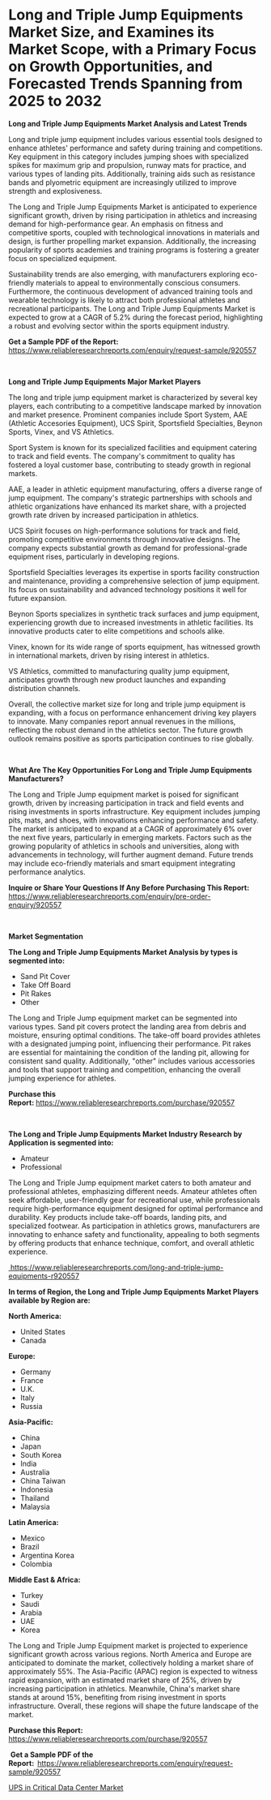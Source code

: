 <p><h1>Long and Triple Jump Equipments Market Size, and Examines its Market Scope, with a Primary Focus on Growth Opportunities, and Forecasted Trends Spanning from 2025 to 2032</h1></p><p><strong>Long and Triple Jump Equipments Market Analysis and Latest Trends</strong></p>
<p><p>Long and triple jump equipment includes various essential tools designed to enhance athletes' performance and safety during training and competitions. Key equipment in this category includes jumping shoes with specialized spikes for maximum grip and propulsion, runway mats for practice, and various types of landing pits. Additionally, training aids such as resistance bands and plyometric equipment are increasingly utilized to improve strength and explosiveness.</p><p>The Long and Triple Jump Equipments Market is anticipated to experience significant growth, driven by rising participation in athletics and increasing demand for high-performance gear. An emphasis on fitness and competitive sports, coupled with technological innovations in materials and design, is further propelling market expansion. Additionally, the increasing popularity of sports academies and training programs is fostering a greater focus on specialized equipment. </p><p>Sustainability trends are also emerging, with manufacturers exploring eco-friendly materials to appeal to environmentally conscious consumers. Furthermore, the continuous development of advanced training tools and wearable technology is likely to attract both professional athletes and recreational participants. The Long and Triple Jump Equipments Market is expected to grow at a CAGR of 5.2% during the forecast period, highlighting a robust and evolving sector within the sports equipment industry.</p></p>
<p><strong>Get a Sample PDF of the Report:&nbsp;</strong> <a href="https://www.reliableresearchreports.com/enquiry/request-sample/920557?utm_campaign=2960&utm_medium=2&utm_source=Github&utm_content=ia&utm_term=07032025&utm_id=long-and-triple-jump-equipments">https://www.reliableresearchreports.com/enquiry/request-sample/920557</a></p>
<p>&nbsp;</p>
<p><strong>Long and Triple Jump Equipments Major Market Players</strong></p>
<p><p>The long and triple jump equipment market is characterized by several key players, each contributing to a competitive landscape marked by innovation and market presence. Prominent companies include Sport System, AAE (Athletic Accesories Equipment), UCS Spirit, Sportsfield Specialties, Beynon Sports, Vinex, and VS Athletics.</p><p>Sport System is known for its specialized facilities and equipment catering to track and field events. The company's commitment to quality has fostered a loyal customer base, contributing to steady growth in regional markets.</p><p>AAE, a leader in athletic equipment manufacturing, offers a diverse range of jump equipment. The company's strategic partnerships with schools and athletic organizations have enhanced its market share, with a projected growth rate driven by increased participation in athletics.</p><p>UCS Spirit focuses on high-performance solutions for track and field, promoting competitive environments through innovative designs. The company expects substantial growth as demand for professional-grade equipment rises, particularly in developing regions.</p><p>Sportsfield Specialties leverages its expertise in sports facility construction and maintenance, providing a comprehensive selection of jump equipment. Its focus on sustainability and advanced technology positions it well for future expansion.</p><p>Beynon Sports specializes in synthetic track surfaces and jump equipment, experiencing growth due to increased investments in athletic facilities. Its innovative products cater to elite competitions and schools alike.</p><p>Vinex, known for its wide range of sports equipment, has witnessed growth in international markets, driven by rising interest in athletics.</p><p>VS Athletics, committed to manufacturing quality jump equipment, anticipates growth through new product launches and expanding distribution channels.</p><p>Overall, the collective market size for long and triple jump equipment is expanding, with a focus on performance enhancement driving key players to innovate. Many companies report annual revenues in the millions, reflecting the robust demand in the athletics sector. The future growth outlook remains positive as sports participation continues to rise globally.</p></p>
<p>&nbsp;</p>
<p><strong>What Are The Key Opportunities For Long and Triple Jump Equipments Manufacturers?</strong></p>
<p><p>The Long and Triple Jump equipment market is poised for significant growth, driven by increasing participation in track and field events and rising investments in sports infrastructure. Key equipment includes jumping pits, mats, and shoes, with innovations enhancing performance and safety. The market is anticipated to expand at a CAGR of approximately 6% over the next five years, particularly in emerging markets. Factors such as the growing popularity of athletics in schools and universities, along with advancements in technology, will further augment demand. Future trends may include eco-friendly materials and smart equipment integrating performance analytics.</p></p>
<p><strong>Inquire or Share Your Questions If Any Before Purchasing This Report:</strong> <a href="https://www.reliableresearchreports.com/enquiry/pre-order-enquiry/920557?utm_campaign=2960&utm_medium=2&utm_source=Github&utm_content=ia&utm_term=07032025&utm_id=long-and-triple-jump-equipments">https://www.reliableresearchreports.com/enquiry/pre-order-enquiry/920557</a></p>
<p>&nbsp;</p>
<p><strong>Market Segmentation</strong></p>
<p><strong>The Long and Triple Jump Equipments Market Analysis by types is segmented into:</strong></p>
<p><ul><li>Sand Pit Cover</li><li>Take Off Board</li><li>Pit Rakes</li><li>Other</li></ul></p>
<p><p>The Long and Triple Jump equipment market can be segmented into various types. Sand pit covers protect the landing area from debris and moisture, ensuring optimal conditions. The take-off board provides athletes with a designated jumping point, influencing their performance. Pit rakes are essential for maintaining the condition of the landing pit, allowing for consistent sand quality. Additionally, "other" includes various accessories and tools that support training and competition, enhancing the overall jumping experience for athletes.</p></p>
<p><strong>Purchase this Report:&nbsp;</strong><a href="https://www.reliableresearchreports.com/purchase/920557?utm_campaign=2960&utm_medium=2&utm_source=Github&utm_content=ia&utm_term=07032025&utm_id=long-and-triple-jump-equipments">https://www.reliableresearchreports.com/purchase/920557</a></p>
<p>&nbsp;</p>
<p><strong>The Long and Triple Jump Equipments Market Industry Research by Application is segmented into:</strong></p>
<p><ul><li>Amateur</li><li>Professional</li></ul></p>
<p><p>The Long and Triple Jump equipment market caters to both amateur and professional athletes, emphasizing different needs. Amateur athletes often seek affordable, user-friendly gear for recreational use, while professionals require high-performance equipment designed for optimal performance and durability. Key products include take-off boards, landing pits, and specialized footwear. As participation in athletics grows, manufacturers are innovating to enhance safety and functionality, appealing to both segments by offering products that enhance technique, comfort, and overall athletic experience.</p></p>
<p><a href="https://www.reliableresearchreports.com/long-and-triple-jump-equipments-r920557?utm_campaign=2960&utm_medium=2&utm_source=Github&utm_content=ia&utm_term=07032025&utm_id=long-and-triple-jump-equipments">&nbsp;https://www.reliableresearchreports.com/long-and-triple-jump-equipments-r920557</a></p>
<p><strong>In terms of Region, the Long and Triple Jump Equipments Market Players available by Region are:</strong></p>
<p>
    <p> <strong> North America: </strong>
        <ul>
            <li>United States</li>
            <li>Canada</li>
        </ul>
        </p> 
    <p> <strong> Europe: </strong>
        <ul>
            <li>Germany</li>
            <li>France</li>
            <li>U.K.</li>
            <li>Italy</li>
            <li>Russia</li>
        </ul>
        </p> 
    <p> <strong> Asia-Pacific: </strong>
        <ul>
            <li>China</li>
            <li>Japan</li>
            <li>South Korea</li>
            <li>India</li>
            <li>Australia</li>
            <li>China Taiwan</li>
            <li>Indonesia</li>
            <li>Thailand</li>
            <li>Malaysia</li>
        </ul>
        </p> 
    <p> <strong> Latin America: </strong>
        <ul>
            <li>Mexico</li>
            <li>Brazil</li>
            <li>Argentina Korea</li>
            <li>Colombia</li>
        </ul>
        </p> 
    <p> <strong> Middle East & Africa: </strong>
        <ul>
            <li>Turkey</li>
            <li>Saudi</li>
            <li>Arabia</li>
            <li>UAE</li>
            <li>Korea</li>
        </ul>
    </p>
    </p>
<p><p>The Long and Triple Jump Equipment market is projected to experience significant growth across various regions. North America and Europe are anticipated to dominate the market, collectively holding a market share of approximately 55%. The Asia-Pacific (APAC) region is expected to witness rapid expansion, with an estimated market share of 25%, driven by increasing participation in athletics. Meanwhile, China's market share stands at around 15%, benefiting from rising investment in sports infrastructure. Overall, these regions will shape the future landscape of the market.</p></p>
<p><strong>Purchase this Report: </strong><a href="https://www.reliableresearchreports.com/purchase/920557?utm_campaign=2960&utm_medium=2&utm_source=Github&utm_content=ia&utm_term=07032025&utm_id=long-and-triple-jump-equipments">https://www.reliableresearchreports.com/purchase/920557</a></p>
<p>&nbsp;<strong>Get a Sample PDF of the Report:&nbsp;&nbsp;</strong><a href="https://www.reliableresearchreports.com/enquiry/request-sample/920557?utm_campaign=2960&utm_medium=2&utm_source=Github&utm_content=ia&utm_term=07032025&utm_id=long-and-triple-jump-equipments">https://www.reliableresearchreports.com/enquiry/request-sample/920557</a></p>
<p><strong></strong></p>
<p><p><a href="https://github.com/chikenmhamdi/Market-Research-Report-List-1/blob/main/ups-in-critical-data-center-market.md?utm_campaign=2960&utm_medium=2&utm_source=Github&utm_content=ia&utm_term=07032025&utm_id=long-and-triple-jump-equipments">UPS in Critical Data Center Market</a></p></p>